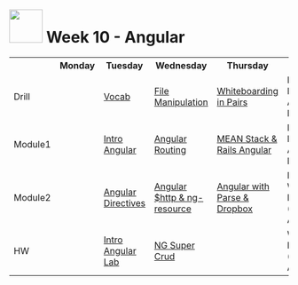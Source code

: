 # <img src="https://cloud.githubusercontent.com/assets/7833470/10899314/63829980-8188-11e5-8cdd-4ded5bcb6e36.png" height="60"> Week 10 - Angular

<table>
  <tr>
    <th></th>
    <th>Monday</th>
    <th>Tuesday</th>
    <th>Wednesday</th>
    <th>Thursday</th>
    <th>Friday</th>
  </tr>
  <tr>
    <td>Drill</td>
    <td><a href="./day-01/drill/"></a></td>
    <td><a href="./day-02/drill/">Vocab</a></td>
    <td><a href="./day-03/drill/">File Manipulation</a></td>
    <td><a href="./day-04/drill/">Whiteboarding in Pairs</a></td>
    <td>Review: Insta-Angular Lab</td>
  </tr>
  <tr>
    <td>Module1</td>
    <td><a href="./day-01/module-01/"></a></td>
    <td><a href="./day-02/module-01/">Intro Angular</a></td>
    <td><a href="./day-03/module-01/">Angular Routing</a></td>
    <td><a href="./day-04/module-01/">MEAN Stack & Rails Angular</a></td>
    <td>Review: Insta-Angular Lab</td>
  </tr>
  <tr>
    <td>Module2</td>
    <td><a href="./day-01/module-02/"></a></td>
    <td><a href="./day-02/module-02/">Angular Directives</a></td>
    <td><a href="./day-03/module-02/">Angular $http & ng-resource</a></td>
    <td><a href="./day-04/module-02/">Angular with Parse & Dropbox</a></td>
    <td>Intro Weekend Lab (Angular App)</td>
  </tr>
  <tr>
    <td>HW</td>
    <td></td>
    <td><a href="https://github.com/sf-wdi-24/intro-angular-lab" target="_blank">Intro Angular Lab</a></td>
    <td><a href="https://github.com/sf-wdi-24/ng-super-crud" target="_blank">NG Super Crud</a></td>
    <td></td>
    <td>Weekend Lab (Angular App)</td>
  </tr>
</table>
